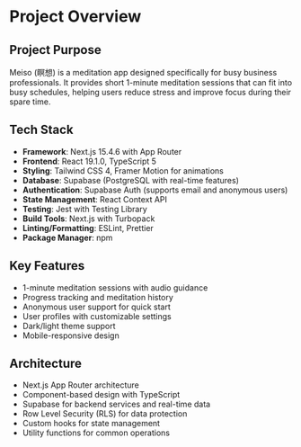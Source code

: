 # Project Overview

## Project Purpose
Meiso (瞑想) is a meditation app designed specifically for busy business professionals. It provides short 1-minute meditation sessions that can fit into busy schedules, helping users reduce stress and improve focus during their spare time.

## Tech Stack
- **Framework**: Next.js 15.4.6 with App Router
- **Frontend**: React 19.1.0, TypeScript 5
- **Styling**: Tailwind CSS 4, Framer Motion for animations
- **Database**: Supabase (PostgreSQL with real-time features)
- **Authentication**: Supabase Auth (supports email and anonymous users)
- **State Management**: React Context API
- **Testing**: Jest with Testing Library
- **Build Tools**: Next.js with Turbopack
- **Linting/Formatting**: ESLint, Prettier
- **Package Manager**: npm

## Key Features
- 1-minute meditation sessions with audio guidance
- Progress tracking and meditation history
- Anonymous user support for quick start
- User profiles with customizable settings
- Dark/light theme support
- Mobile-responsive design

## Architecture
- Next.js App Router architecture
- Component-based design with TypeScript
- Supabase for backend services and real-time data
- Row Level Security (RLS) for data protection
- Custom hooks for state management
- Utility functions for common operations